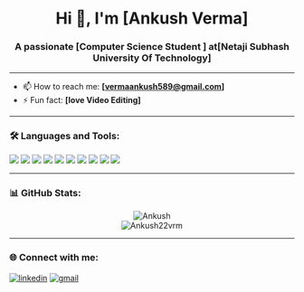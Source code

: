 <h1 align="center">Hi 👋, I'm [Ankush Verma]</h1>
<h3 align="center">A passionate [Computer Science Student ] at[Netaji Subhash University Of Technology]</h3>

---
- 📫 How to reach me: **[vermaankush589@gmail.com]**
- ⚡ Fun fact: **[love Video Editing]**

---

### 🛠️ Languages and Tools:

<p align="left">
  <img src="https://img.shields.io/badge/Python-3776AB?style=for-the-badge&logo=python&logoColor=white"/>
  <img src="https://img.shields.io/badge/C++-00599C?style=for-the-badge&logo=c%2B%2B&logoColor=white"/>
  <img src="https://img.shields.io/badge/HTML5-E34F26?style=for-the-badge&logo=html5&logoColor=white"/>
  <img src="https://img.shields.io/badge/CSS3-1572B6?style=for-the-badge&logo=css3&logoColor=white"/>
  <img src="https://img.shields.io/badge/JavaScript-F7DF1E?style=for-the-badge&logo=javascript&logoColor=black"/>
  <img src="https://img.shields.io/badge/Express.js-000000?style=for-the-badge&logo=express&logoColor=white"/>
  <img src="https://img.shields.io/badge/React-61DAFB?style=for-the-badge&logo=react&logoColor=black"/>
  <img src="https://img.shields.io/badge/MongoDB-47A248?style=for-the-badge&logo=mongodb&logoColor=white"/>
  <img src="https://img.shields.io/badge/MySQL-4479A1?style=for-the-badge&logo=mysql&logoColor=white"/>
  <img src="https://img.shields.io/badge/GitHub-181717?style=for-the-badge&logo=github&logoColor=white"/>
  
</p>


---

### 📊 GitHub Stats:

<p align="center">
  <img src="https://github-readme-stats.vercel.app/api?username=Ankush22vrm&show_icons=true&locale=en" alt="Ankush" />
  <br/>
  <img src="https://github-readme-streak-stats.herokuapp.com/?user=Ankush22vrm&" alt="Ankush22vrm" />
</p>

---

### 🌐 Connect with me:

<p align="left">
  <a href="https://www.linkedin.com/in/ankush-verma-6852a5260" target="blank"><img align="center" src="https://img.shields.io/badge/LinkedIn-blue?style=flat-square&logo=linkedin" alt="linkedin" /></a>
  <a href="mailto:vermaankush589@gmail.com"><img align="center" src="https://img.shields.io/badge/Gmail-red?style=flat-square&logo=gmail&logoColor=white" alt="gmail" /></a>
</p>
